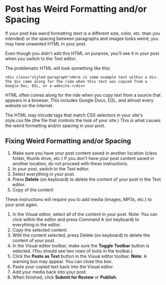 # Post has Weird Formatting and/or Spacing

If your post has weird formatting (text is a different size, color, etc. than you intended) or the spacing between paragraphs and images looks weird, you may have unwanted HTML in your post. 

Even though you didn't add this HTML on purpose, you'll see it in your post when you switch to the Text editor. 

The problematic HTML will look something like this:

```
<div class="styled-paragraph">Here is some example text within a div. The div came along for the ride when this text was copied from a Google Doc, D2L, or a website.</div>
```

HTML often comes along for the ride when you copy text from a source that appears in a browser. This includes Google Docs, D2L, and almost every website on the internet.

The HTML may inlcude tags that match CSS selectors in your site's style.css file (the file that controls the look of your site.) This is what causes the weird formatting and/or spacing in your post.

## Fixing Weird Formatting and/or Spacing

1. Make sure you have your post content saved in another location (class folder, thumb drive, etc.) If you don't have your post content saved in another location, do not proceed with these instructions. 
2. In your post, switch to the Text editor. 
3. Select everything in your post. 
4. Press **Delete** (on keyboard) to delete the content of your post in the Text editor.  
5. Copy of the content 

These instructions will require you to add media (images, MP3s, etc.) to your post again. 

1. In the Visual editor, select all of the content in your post. Note: You can click within the editor and press Command A (on keyboard) to everything in the editor.
2. Copy the selected content.
3. With the content selected, press Delete (on keyboard) to delete the content of your post.
4. In the Visual editor toolbar, make sure the **Toggle Toolbar** button is selected. (You should see two rows of tools in the toolbar.)
5. Click the **Paste as Text** button in the Visual editor toolbar. **Note**: A warning box may appear. You can close this box.
6. Paste your copied text back into the Visual editor.
7. Add your media back into your post.
8. When finished, click **Submit for Review** or **Publish**.














